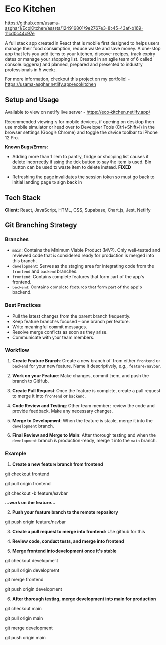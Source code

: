 # Eco Kitchen


https://github.com/usama-asghar1/EcoKitchen/assets/124916801/9e2767e3-8b45-43af-b169-11cd0c44c97e


A full stack app created in React that is mobile first designed to helps users manage their food consumption, reduce waste and save money. A one-stop app that lets you add items to your kitchen, discover recipes, track expiry dates or manage your shopping list. Created in an agile team of 6 called console.loggers() and planned, prepared and presented to industry professionals in 5 weeks.

For more information, checkout this project on my portfolio! - https://usama-asghar.netlify.app/ecokitchen

## Setup and Usage 

Available to view on netlify live server - https://eco-kitchen.netlify.app/

Recommended viewing is for mobile devices, if opening on desktop then use mobile simulator or head over to Developer Tools (Ctrl+Shift+I) in the browser settings (Google Chrome) and toggle the device toolbar to iPhone 12 Pro.

**Known Bugs/Errors:**

- Adding more than 1 item to pantry, fridge or shopping list causes it delete incorrectly if using the tick button to say the item is used. Bin button can be used to waste item to delete instead. **FIXED**

- Refreshing the page invalidates the session token so must go back to initial landing page to sign back in



## Tech Stack

**Client:** React, JavaScript, HTML, CSS, Supabase, Chart.js, Jest, Netlify


## Git Branching Strategy

### Branches

- `main`: Contains the Minimum Viable Product (MVP). Only well-tested and reviewed code that is considered ready for production is merged into this branch.
- `development`: Serves as the staging area for integrating code from the `frontend` and `backend` branches.
- `frontend`: Contains complete features that form part of the app's frontend.
- `backend`: Contains complete features that form part of the app's backend.

### Best Practices

- Pull the latest changes from the parent branch frequently.
- Keep feature branches focused – one branch per feature.
- Write meaningful commit messages.
- Resolve merge conflicts as soon as they arise.
- Communicate with your team members.

### Workflow

1. **Create Feature Branch**: Create a new branch off from either `frontend` or `backend` for your new feature. Name it descriptively, e.g., `feature/navbar`.

2. **Work on your Feature**: Make changes, commit them, and push the branch to GitHub.

3. **Create Pull Request**: Once the feature is complete, create a pull request to merge it into `frontend` or `backend`.

4. **Code Review and Testing**: Other team members review the code and provide feedback. Make any necessary changes.

5. **Merge to Development**: When the feature is stable, merge it into the `development` branch.

6. **Final Review and Merge to Main**: After thorough testing and when the `development` branch is production-ready, merge it into the `main` branch.

### Example

1. **Create a new feature branch from frontend**

git checkout frontend

git pull origin frontend

git checkout -b feature/navbar

**...work on the feature...**

2. **Push your feature branch to the remote repository**

git push origin feature/navbar

3. **Create a pull request to merge into frontend:** Use github for this

4. **Review code, conduct tests, and merge into frontend**

5. **Merge frontend into development once it's stable**

git checkout development

git pull origin development

git merge frontend

git push origin development

6. **After thorough testing, merge development into main for production**

git checkout main

git pull origin main

git merge development

git push origin main


